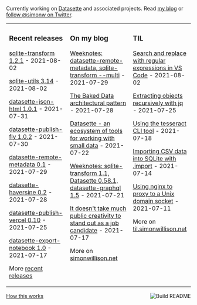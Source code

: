 Currently working on [Datasette](https://datasette.io/) and associated projects. Read [my blog](https://simonwillison.net/) or [follow @simonw on Twitter](https://twitter.com/simonw).

<table><tr><td valign="top" width="33%">

### Recent releases
<!-- recent_releases starts -->
[sqlite-transform 1.2.1](https://github.com/simonw/sqlite-transform/releases/tag/1.2.1) - 2021-08-02

[sqlite-utils 3.14](https://github.com/simonw/sqlite-utils/releases/tag/3.14) - 2021-08-02

[datasette-json-html 1.0.1](https://github.com/simonw/datasette-json-html/releases/tag/1.0.1) - 2021-07-31

[datasette-publish-fly 1.0.2](https://github.com/simonw/datasette-publish-fly/releases/tag/1.0.2) - 2021-07-30

[datasette-remote-metadata 0.1](https://github.com/simonw/datasette-remote-metadata/releases/tag/0.1) - 2021-07-29

[datasette-haversine 0.2](https://github.com/simonw/datasette-haversine/releases/tag/0.2) - 2021-07-28

[datasette-publish-vercel 0.10](https://github.com/simonw/datasette-publish-vercel/releases/tag/0.10) - 2021-07-25

[datasette-export-notebook 1.0](https://github.com/simonw/datasette-export-notebook/releases/tag/1.0) - 2021-07-17
<!-- recent_releases ends -->
More [recent releases](https://github.com/simonw/simonw/blob/main/releases.md)
</td><td valign="top" width="34%">

### On my blog
<!-- blog starts -->
[Weeknotes: datasette-remote-metadata, sqlite-transform --multi](http://simonwillison.net/2021/Jul/29/datasette-remote-metadata/) - 2021-07-29

[The Baked Data architectural pattern](http://simonwillison.net/2021/Jul/28/baked-data/) - 2021-07-28

[Datasette - an ecosystem of tools for working with small data](http://simonwillison.net/2021/Jul/22/small-data/) - 2021-07-22

[Weeknotes: sqlite-transform 1.1, Datasette 0.58.1, datasette-graphql 1.5](http://simonwillison.net/2021/Jul/21/weeknotes/) - 2021-07-21

[It doesn't take much public creativity to stand out as a job candidate](http://simonwillison.net/2021/Jul/17/standing-out/) - 2021-07-17
<!-- blog ends -->
More on [simonwillison.net](https://simonwillison.net/)
</td><td valign="top" width="33%">

### TIL
<!-- tils starts -->
[Search and replace with regular expressions in VS Code](https://til.simonwillison.net/vscode/vs-code-regular-expressions) - 2021-08-02

[Extracting objects recursively with jq](https://til.simonwillison.net/jq/extracting-objects-recursively) - 2021-07-25

[Using the tesseract CLI tool](https://til.simonwillison.net/tesseract/tesseract-cli) - 2021-07-18

[Importing CSV data into SQLite with .import](https://til.simonwillison.net/sqlite/import-csv) - 2021-07-14

[Using nginx to proxy to a Unix domain socket](https://til.simonwillison.net/nginx/proxy-domain-sockets) - 2021-07-11
<!-- tils ends -->
More on [til.simonwillison.net](https://til.simonwillison.net/)
</td></tr></table>

<a href="https://github.com/simonw/simonw/actions"><img src="https://github.com/simonw/simonw/workflows/Build%20README/badge.svg" align="right" alt="Build README"></a> <a href="https://simonwillison.net/2020/Jul/10/self-updating-profile-readme/">How this works</a>
